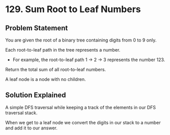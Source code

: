 # 129. Sum Root to Leaf Numbers

## Problem Statement

You are given the root of a binary tree containing digits from 0 to 9 only.

Each root-to-leaf path in the tree represents a number.

- For example, the root-to-leaf path 1 -> 2 -> 3 represents the number 123.

Return the total sum of all root-to-leaf numbers.

A leaf node is a node with no children.

## Solution Explained

A simple DFS traversal while keeping a track of the elements in our DFS traversal stack.

When we get to a leaf node we convert the digits in our stack to a number and add it to our answer.
